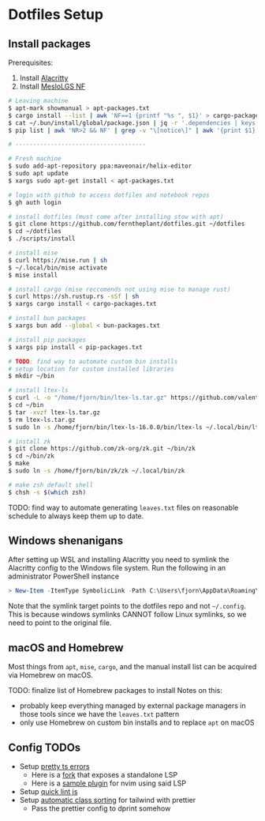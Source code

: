# Dotfiles Setup

## Install packages

Prerequisites:

1. Install [Alacritty](https://github.com/alacritty/alacritty)
2. Install [MesloLGS NF](https://github.com/romkatv/powerlevel10k/blob/master/font.md)

```bash
# Leaving machine
$ apt-mark showmanual > apt-packages.txt
$ cargo install --list | awk 'NF==1 {printf "%s ", $1}' > cargo-packages.txt
$ cat ~/.bun/install/global/package.json | jq -r '.dependencies | keys[]' | tr -s '\n' ' ' > bun-packages.txt
$ pip list | awk 'NR>2 && NF' | grep -v "\[notice\]" | awk '{print $1}' | paste -sd " " > pip-packages.txt

# -------------------------------------

# Fresh machine
$ sudo add-apt-repository ppa:maveonair/helix-editor
$ sudo apt update
$ xargs sudo apt-get install < apt-packages.txt

# login with github to access dotfiles and notebook repos
$ gh auth login

# install dotfiles (must come after installing stow with apt)
$ git clone https://github.com/ferntheplant/dotfiles.git ~/dotfiles
$ cd ~/dotfiles
$ ./scripts/install

# install mise
$ curl https://mise.run | sh
$ ~/.local/bin/mise activate
$ mise install

# install cargo (mise reccomends not using mise to manage rust)
$ curl https://sh.rustup.rs -sSf | sh
$ xargs cargo install < cargo-packages.txt

# install bun packages
$ xargs bun add --global < bun-packages.txt

# install pip packages
$ xargs pip install < pip-packages.txt

# TODO: find way to automate custom bin installs
# setup location for custom installed libraries
$ mkdir ~/bin

# install ltex-ls
$ curl -L -o "/home/fjorn/bin/ltex-ls.tar.gz" https://github.com/valentjn/ltex-ls/releases/download/16.0.0/ltex-ls-16.0.0-linux-x64.tar.gz
$ cd ~/bin
$ tar -xvzf ltex-ls.tar.gz
$ rm ltex-ls.tar.gz
$ sudo ln -s /home/fjorn/bin/ltex-ls-16.0.0/bin/ltex-ls ~/.local/bin/ltex-ls

# install zk
$ git clone https://github.com/zk-org/zk.git ~/bin/zk
$ cd ~/bin/zk
$ make
$ sudo ln -s /home/fjorn/bin/zk/zk ~/.local/bin/zk

# make zsh default shell
$ chsh -s $(which zsh)
```

TODO: find way to automate generating `leaves.txt` files on reasonable schedule to always keep them up to date.

## Windows shenanigans

After setting up WSL and installing Alacritty you need to symlink the Alacritty config to the Windows file system. Run the following in an administrator PowerShell instance

```powershell
> New-Item -ItemType SymbolicLink -Path C:\Users\fjorn\AppData\Roaming\alacritty\alacritty.toml -Target "\\wsl.localhost\Ubuntu\home\fjorn\dotfiles\alacritty\.config\alacritty\alacritty.toml"
```

Note that the symlink target points to the dotfiles repo and not `~/.config`. This is because windows symlinks CANNOT follow Linux symlinks, so we need to point to the original file.

## macOS and Homebrew

Most things from `apt`, `mise`, `cargo`, and the manual install list can be acquired via Homebrew on macOS.

TODO: finalize list of Homebrew packages to install
Notes on this:

- probably keep everything managed by external package managers in those tools since we have the `leaves.txt` pattern
- only use Homebrew on custom bin installs and to replace `apt` on macOS

## Config TODOs

- Setup [pretty ts errors](https://github.com/yoavbls/pretty-ts-errors)
  - Here is a [fork](https://github.com/hexh250786313/pretty-ts-errors-markdown) that exposes a standalone LSP
  - Here is a [sample plugin](https://github.com/hexh250786313/coc-pretty-ts-errors) for nvim using said LSP
- Setup [quick lint js](https://quick-lint-js.com/)
- Setup [automatic class sorting](https://tailwindcss.com/blog/automatic-class-sorting-with-prettier) for tailwind with prettier
  - Pass the prettier config to dprint somehow

